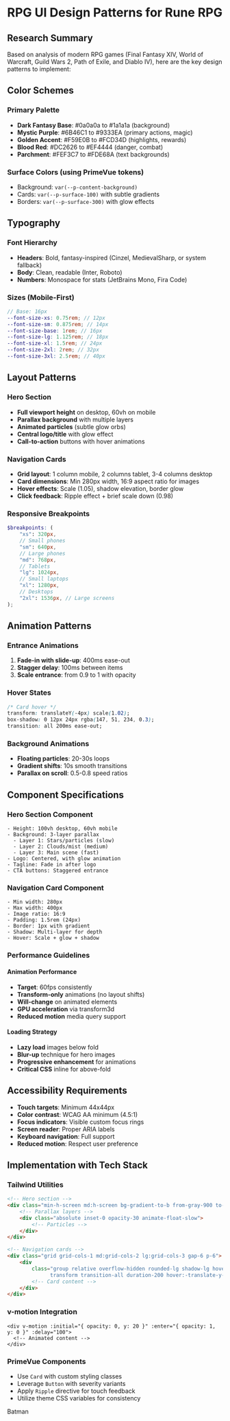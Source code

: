 # RPG UI Design Patterns for Rune RPG

## Research Summary

Based on analysis of modern RPG games (Final Fantasy XIV, World of Warcraft, Guild Wars 2, Path of Exile, and Diablo IV), here are the key design patterns to implement:

## Color Schemes

### Primary Palette

- **Dark Fantasy Base**: #0a0a0a to #1a1a1a (background)
- **Mystic Purple**: #6B46C1 to #9333EA (primary actions, magic)
- **Golden Accent**: #F59E0B to #FCD34D (highlights, rewards)
- **Blood Red**: #DC2626 to #EF4444 (danger, combat)
- **Parchment**: #FEF3C7 to #FDE68A (text backgrounds)

### Surface Colors (using PrimeVue tokens)

- Background: `var(--p-content-background)`
- Cards: `var(--p-surface-100)` with subtle gradients
- Borders: `var(--p-surface-300)` with glow effects

## Typography

### Font Hierarchy

- **Headers**: Bold, fantasy-inspired (Cinzel, MedievalSharp, or system fallback)
- **Body**: Clean, readable (Inter, Roboto)
- **Numbers**: Monospace for stats (JetBrains Mono, Fira Code)

### Sizes (Mobile-First)

```scss
// Base: 16px
--font-size-xs: 0.75rem; // 12px
--font-size-sm: 0.875rem; // 14px
--font-size-base: 1rem; // 16px
--font-size-lg: 1.125rem; // 18px
--font-size-xl: 1.5rem; // 24px
--font-size-2xl: 2rem; // 32px
--font-size-3xl: 2.5rem; // 40px
```

## Layout Patterns

### Hero Section

- **Full viewport height** on desktop, 60vh on mobile
- **Parallax background** with multiple layers
- **Animated particles** (subtle glow orbs)
- **Central logo/title** with glow effect
- **Call-to-action** buttons with hover animations

### Navigation Cards

- **Grid layout**: 1 column mobile, 2 columns tablet, 3-4 columns desktop
- **Card dimensions**: Min 280px width, 16:9 aspect ratio for images
- **Hover effects**: Scale (1.05), shadow elevation, border glow
- **Click feedback**: Ripple effect + brief scale down (0.98)

### Responsive Breakpoints

```scss
$breakpoints: (
	"xs": 320px,
	// Small phones
	"sm": 640px,
	// Large phones
	"md": 768px,
	// Tablets
	"lg": 1024px,
	// Small laptops
	"xl": 1280px,
	// Desktops
	"2xl": 1536px, // Large screens
);
```

## Animation Patterns

### Entrance Animations

1. **Fade-in with slide-up**: 400ms ease-out
2. **Stagger delay**: 100ms between items
3. **Scale entrance**: from 0.9 to 1 with opacity

### Hover States

```css
/* Card hover */
transform: translateY(-4px) scale(1.02);
box-shadow: 0 12px 24px rgba(147, 51, 234, 0.3);
transition: all 200ms ease-out;
```

### Background Animations

- **Floating particles**: 20-30s loops
- **Gradient shifts**: 10s smooth transitions
- **Parallax on scroll**: 0.5-0.8 speed ratios

## Component Specifications

### Hero Section Component

```
- Height: 100vh desktop, 60vh mobile
- Background: 3-layer parallax
  - Layer 1: Stars/particles (slow)
  - Layer 2: Clouds/mist (medium)
  - Layer 3: Main scene (fast)
- Logo: Centered, with glow animation
- Tagline: Fade in after logo
- CTA buttons: Staggered entrance
```

### Navigation Card Component

```
- Min width: 280px
- Max width: 400px
- Image ratio: 16:9
- Padding: 1.5rem (24px)
- Border: 1px with gradient
- Shadow: Multi-layer for depth
- Hover: Scale + glow + shadow
```

### Performance Guidelines

#### Animation Performance

- **Target**: 60fps consistently
- **Transform-only** animations (no layout shifts)
- **Will-change** on animated elements
- **GPU acceleration** via transform3d
- **Reduced motion** media query support

#### Loading Strategy

- **Lazy load** images below fold
- **Blur-up** technique for hero images
- **Progressive enhancement** for animations
- **Critical CSS** inline for above-fold

## Accessibility Requirements

- **Touch targets**: Minimum 44x44px
- **Color contrast**: WCAG AA minimum (4.5:1)
- **Focus indicators**: Visible custom focus rings
- **Screen reader**: Proper ARIA labels
- **Keyboard navigation**: Full support
- **Reduced motion**: Respect user preference

## Implementation with Tech Stack

### Tailwind Utilities

```html
<!-- Hero section -->
<div class="min-h-screen md:h-screen bg-gradient-to-b from-gray-900 to-purple-900">
	<!-- Parallax layers -->
	<div class="absolute inset-0 opacity-30 animate-float-slow">
		<!-- Particles -->
	</div>
</div>

<!-- Navigation cards -->
<div class="grid grid-cols-1 md:grid-cols-2 lg:grid-cols-3 gap-6 p-6">
	<div
		class="group relative overflow-hidden rounded-lg shadow-lg hover:shadow-2xl 
              transform transition-all duration-200 hover:-translate-y-1 hover:scale-105">
		<!-- Card content -->
	</div>
</div>
```

### v-motion Integration

```vue
<div v-motion :initial="{ opacity: 0, y: 20 }" :enter="{ opacity: 1, y: 0 }" :delay="100">
  <!-- Animated content -->
</div>
```

### PrimeVue Components

- Use `Card` with custom styling classes
- Leverage `Button` with severity variants
- Apply `Ripple` directive for touch feedback
- Utilize theme CSS variables for consistency

Batman
